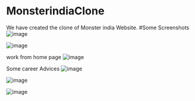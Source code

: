 # MonsterindiaClone
We have created the clone of Monster india Website.
#Some Screenshots
![image](https://user-images.githubusercontent.com/43124877/162619979-6215f2b1-9a02-4033-8dd2-ac4b63e1a091.png)


![image](https://user-images.githubusercontent.com/43124877/162619987-3dd5f2e5-d53f-4928-b2d1-1511cae6dc91.png)


work from home page
![image](https://user-images.githubusercontent.com/43124877/162620013-67d9045b-dfda-4d93-ab47-be96ec21c1f1.png)

Some career Advices
![image](https://user-images.githubusercontent.com/43124877/162620043-872903f0-7676-479b-b0c8-cefd712f4971.png)

![image](https://user-images.githubusercontent.com/43124877/162620056-4e7981cb-c947-4278-bb8c-a46dc88b88f9.png)


![image](https://user-images.githubusercontent.com/43124877/162620084-a7e6e300-fc8e-41b0-a52f-0b172f9ed038.png)

